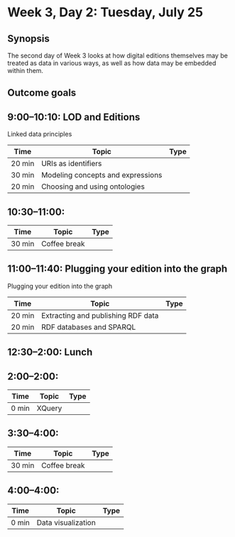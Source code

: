 # Week 3, Day 2: Tuesday, July 25

## Synopsis

The second day of Week 3 looks at how digital editions themselves may be treated as data in various ways, as well as how data may be embedded within them.

## Outcome goals

## 9:00–10:10: LOD and Editions

Linked data principles

Time | Topic | Type
---- | ---- | ---- 
20 min | URIs as identifiers | 
30 min | Modeling concepts and expressions | 
20 min | Choosing and using ontologies | 

## 10:30–11:00: 

Time | Topic | Type
---- | ---- | ---- 
30 min | Coffee break | 

## 11:00–11:40: Plugging your edition into the graph

Plugging your edition into the graph

Time | Topic | Type
---- | ---- | ---- 
20 min | Extracting and publishing RDF data | 
20 min | RDF databases and SPARQL | 

## 12:30–2:00: Lunch

## 2:00–2:00: 

Time | Topic | Type
---- | ---- | ---- 
0 min | XQuery | 

## 3:30–4:00: 

Time | Topic | Type
---- | ---- | ---- 
30 min | Coffee break | 

## 4:00–4:00: 

Time | Topic | Type
---- | ---- | ---- 
0 min | Data visualization | 

